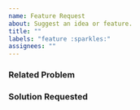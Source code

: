 ```yaml
---
name: Feature Request
about: Suggest an idea or feature.
title: ""
labels: "feature :sparkles:"
assignees: ""
---
```


### Related Problem

<!--
**Is your feature request related to a problem?**
If so, please briefly describe the problem.

Please consider including a minimal reproducible example (AKA a reprex). If
you've never heard of a reprex before, start by reading stackoverflow's help
page: <https://stackoverflow.com/help/minimal-reproducible-example>.

```shell
# insert reprex here
```
-->

### Solution Requested

<!--
**Describe the solution you'd like**
Provide a description of what you want to happen.
-->

<!--
**Describe alternatives you've considered**
Provide a description of any alternative solutions or features you've
considered.
-->
